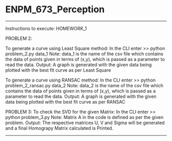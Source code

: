 # ENPM_673_Perception

----------------------------------------------------------------------------------------------------------------------------------------
Instructions to execute: HOMEWORK_1

PROBLEM 2:

To generate a curve using Least Square method: 
In the CLI enter   >> python problem_2.py data_1
Note: data_1 is the name of the csv file which contains the data of points given in terms of (x,y), which is passed as a parameter to     read the data.
Output: A graph is generated with the given data being plotted with the best fit curve as per Least Square

To generate a curve using RANSAC method:
In the CLI enter   >> python problem_2_ransac.py data_2
Note: data_2 is the name of the csv file which contains the data of points given in terms of (x,y), which is passed as a parameter to     read the data. 
Output: A graph is generated with the given data being plotted with the best fit curve as per RANSAC
  
PROBLEM 3: 
To check the SVD for the given Matrix: 
In the CLI enter   >> python problem_3.py
Note: Matrix A in the code is defined as per the given problem. 
Output: The respective matrices U, V and Sigma will be generated and a final Homograpy Matrix calculated is Printed.

----------------------------------------------------------------------------------------------------------------------------------------
